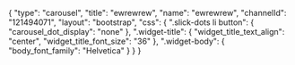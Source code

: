 {
    "type": "carousel",
    "title": "ewrewrew",
    "name": "ewrewrew",
    "channelId": "121494071",
    "layout": "bootstrap",
    "css": {
        ".slick-dots li button": {
            "carousel_dot_display": "none"
        },
        ".widget-title": {
            "widget_title_text_align": "center",
            "widget_title_font_size": "36"
        },
        ".widget-body": {
            "body_font_family": "Helvetica"
        }
    }
}